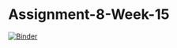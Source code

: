 # Assignment-8-Week-15

[![Binder](https://mybinder.org/badge_logo.svg)](https://mybinder.org/v2/gh/MartinMoller/Assignment-8-Week-15.git/master)
